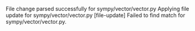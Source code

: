 File change parsed successfully for sympy/vector/vector.py
Applying file update for sympy/vector/vector.py
[file-update] Failed to find match for sympy/vector/vector.py.
